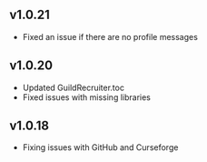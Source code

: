 ## v1.0.21
* Fixed an issue if there are no profile messages

## v1.0.20
* Updated GuildRecruiter.toc
* Fixed issues with missing libraries

## v1.0.18
* Fixing issues with GitHub and Curseforge
